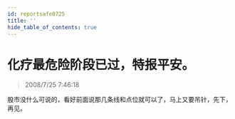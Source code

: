 ```yaml
---
id: reportsafe0725
title: ''
hide_table_of_contents: true
---
```


# 化疗最危险阶段已过，特报平安。

> 2008/7/25 7:46:18

<div style={{color: '#660000', fontWeight: 'bold', fontSize: '18px', textAlign: 'left', lineHeight: '180%'}}>

股市没什么可说的，看好前面说那几条线和点位就可以了，马上又要吊针，先下，再见。
</div>